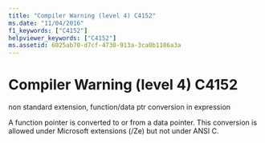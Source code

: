 ```yaml
---
title: "Compiler Warning (level 4) C4152"
ms.date: "11/04/2016"
f1_keywords: ["C4152"]
helpviewer_keywords: ["C4152"]
ms.assetid: 6025ab70-d7cf-4730-913a-3ca0b1186a3a
---
```

# Compiler Warning (level 4) C4152

non standard extension, function/data ptr conversion in expression

A function pointer is converted to or from a data pointer. This conversion is allowed under Microsoft extensions (/Ze) but not under ANSI C.
